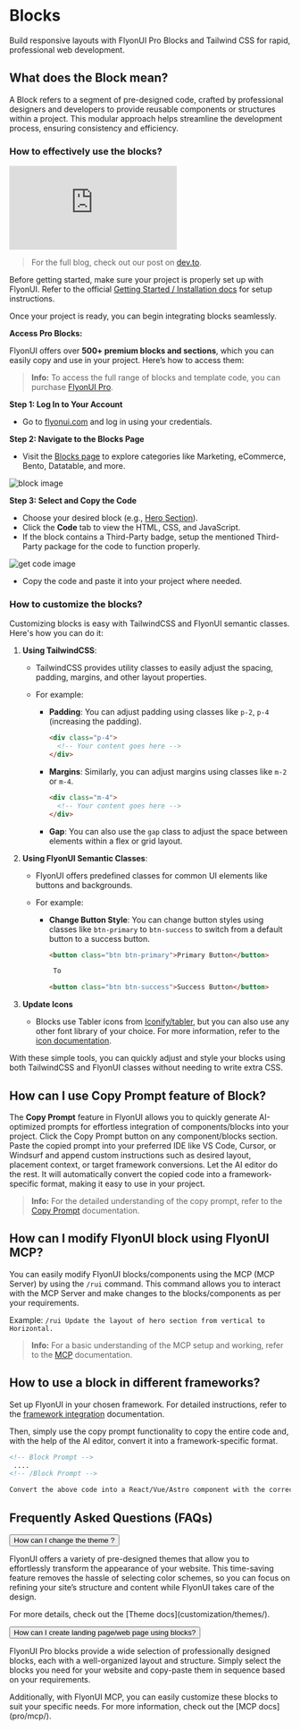 # Blocks

Build responsive layouts with FlyonUI Pro Blocks and Tailwind CSS for rapid, professional web development.

<!-------------------- What does the Block mean? -------------------->  

## What does the Block mean?

A Block refers to a segment of pre-designed code, crafted by professional designers and developers to provide reusable components or structures within a project. This modular approach helps streamline the development process, ensuring consistency and efficiency.

<!-- How to use the blocks? -->  

### How to effectively use the blocks?

<iframe class="size-full aspect-video rounded-3xl my-6" src="https://www.youtube.com/embed/kc34UU9Zvm8?si=6Gmut-RaPXpt9BeV" title="YouTube video player" frameborder="0" allow="accelerometer; autoplay; clipboard-write; encrypted-media; gyroscope; picture-in-picture; web-share" referrerpolicy="strict-origin-when-cross-origin" allowfullscreen></iframe>

> For the full blog, check out our post on [dev.to](https://dev.to/themeselection/how-to-use-flyonui-block-with-ai-tools-5b83).

Before getting started, make sure your project is properly set up with FlyonUI. Refer to the official <a class="link link-primary font-semibold"  href="https://flyonui.com/docs/getting-started/quick-start/">Getting Started / Installation docs</a> for setup instructions.

Once your project is ready, you can begin integrating blocks seamlessly.

**Access Pro Blocks:**

FlyonUI offers over **500+ premium blocks and sections**, which you can easily copy and use in your project. Here’s how to access them:

> **Info:** To access the full range of blocks and template code, you can purchase <a class="link link-primary" href="https://flyonui.com/pro#pricing">FlyonUI Pro</a>.

**Step 1: Log In to Your Account**
- Go to <a class="link link-primary" href="https://flyonui.com/">flyonui.com</a> and log in using your credentials.
  
**Step 2: Navigate to the Blocks Page**
- Visit the <a class="link link-primary" target="_blank" href="https://flyonui.com/blocks">Blocks page</a> to explore categories like Marketing, eCommerce, Bento, Datatable, and more.
    
<img src="https://cdn.flyonui.com/fy-assets/assets/images/block-image.webp" alt="block image" class="shadow-md rounded-md">  
        

**Step 3: Select and Copy the Code**
- Choose your desired block (e.g., <a class="link link-primary" target="_blank" href="https://flyonui.com/blocks/marketing-ui/hero-section">Hero Section</a>).
- Click the **Code** tab to view the HTML, CSS, and JavaScript.
- If the block contains a Third-Party badge, setup the mentioned Third-Party package for the code to function properly.
<img src="https://cdn.flyonui.com/fy-assets/assets/images/get-code.webp" alt="get code image" class="shadow-md rounded-md">  
        
- Copy the code and paste it into your project where needed.



<!-- How to modify the blocks? -->  

### How to customize the blocks?

Customizing blocks is easy with TailwindCSS and FlyonUI semantic classes. Here's how you can do it:

1. **Using TailwindCSS**:

   * TailwindCSS provides utility classes to easily adjust the spacing, padding, margins, and other layout properties.
   * For example:

     * **Padding**: You can adjust padding using classes like `p-2`, `p-4` (increasing the padding).

       ```html
       <div class="p-4">
         <!-- Your content goes here -->
       </div>
       ```
     * **Margins**: Similarly, you can adjust margins using classes like `m-2` or `m-4`.

       ```html
       <div class="m-4">
         <!-- Your content goes here -->
       </div>
       ```
     * **Gap**: You can also use the `gap` class to adjust the space between elements within a flex or grid layout.

2. **Using FlyonUI Semantic Classes**:

   * FlyonUI offers predefined classes for common UI elements like buttons and backgrounds.
   * For example:

     * **Change Button Style**: You can change button styles using classes like `btn-primary` to `btn-success` to switch from a default button to a success button.

       ```html
       <button class="btn btn-primary">Primary Button</button>

        To

       <button class="btn btn-success">Success Button</button>
       ```

3. **Update Icons**

   * Blocks use Tabler icons from <a class="link link-primary" target="_blank" href="https://icon-sets.iconify.design/tabler/">Iconify/tabler</a>, but you can also use any other font library of your choice. For more information, refer to the [icon documentation](customization/icons/). 


With these simple tools, you can quickly adjust and style your blocks using both TailwindCSS and FlyonUI classes without needing to write extra CSS.


<!-------------------- What is Copy Prompt? -------------------->  

## How can I use Copy Prompt feature of Block?
The **Copy Prompt** feature in FlyonUI allows you to quickly generate AI-optimized prompts for effortless integration of components/blocks into your project. Click the Copy Prompt button on any component/blocks section. Paste the copied prompt into your preferred IDE like VS Code, Cursor, or Windsurf and append custom instructions such as desired layout, placement context, or target framework conversions. Let the AI editor do the rest. It will automatically convert the copied code into a framework-specific format, making it easy to use in your project.

> **Info:** For the detailed understanding of the copy prompt, refer to the [Copy Prompt](ai-mcp-setup/copy-prompt/) documentation.

<!-------------------- How can I modify FlyonUI block using FlyonUI MCP? -------------------->
## How can I modify FlyonUI block using FlyonUI MCP?
You can easily modify FlyonUI blocks/components using the MCP (MCP Server) by using the `/rui` command. This command allows you to interact with the MCP Server and make changes to the blocks/components as per your requirements.

Example: `/rui Update the layout of hero section from vertical to Horizontal.`

> **Info:** For a basic understanding of the MCP setup and working, refer to the [MCP](pro/mcp/) documentation.

<!-------------------- How to use a block in different frameworks? -------------------->
## How to use a block in different frameworks?

Set up FlyonUI in your chosen framework. For detailed instructions, refer to the [framework integration](pro/mcp/) documentation.

Then, simply use the copy prompt functionality to copy the entire code and, with the help of the AI editor, convert it into a framework-specific format.

```html
<!-- Block Prompt -->
 ....
<!-- /Block Prompt -->

Convert the above code into a React/Vue/Astro component with the correct structure.
```



## Frequently Asked Questions (FAQs)


<div class="accordion divide-neutral/20 divide-y">
  <div class="accordion-item active" id="flyonui-theme">
    <button class="accordion-toggle inline-flex items-center gap-x-4 text-start" aria-controls="flyonui-theme-collapse" aria-expanded="true">
      <span class="icon-[tabler--chevron-right] accordion-item-active:rotate-90 size-5 shrink-0 transition-transform duration-300 rtl:rotate-180"></span>
      How can I change the theme ?
    </button>
    <div id="flyonui-theme-collapse" class="accordion-content w-full overflow-hidden transition-[height] duration-300" aria-labelledby="flyonui-theme" role="region">
      <div class="px-5 pb-4">
        <p class="text-base-content/80 font-normal">
     FlyonUI offers a variety of pre-designed themes that allow you to effortlessly transform the appearance of your website. This time-saving feature removes the hassle of selecting color schemes, so you can focus on refining your site’s structure and content while FlyonUI takes care of the design.
      </p>
      <p class="text-base-content/80 font-normal">
        For more details, check out the [Theme docs](customization/themes/).
      </p>
      </div>
    </div>
  </div>

  <div class="accordion-item" id="create-landing-page">
    <button class="accordion-toggle inline-flex items-center gap-x-4 text-start" aria-controls="create-landing-page-collapse" aria-expanded="false">
      <span class="icon-[tabler--chevron-right] accordion-item-active:rotate-90 size-5 shrink-0 transition-transform duration-300 rtl:rotate-180"></span>
     How can I create landing page/web page using blocks?
    </button>
    <div id="create-landing-page-collapse" class="accordion-content hidden w-full overflow-hidden transition-[height] duration-300" aria-labelledby="create-landing-page" role="region">
      <div class="px-5 pb-4">
        <p class="text-base-content/80 font-normal">
        FlyonUI Pro blocks provide a wide selection of professionally designed blocks, each with a well-organized layout and structure. Simply select the blocks you need for your website and copy-paste them in sequence based on your requirements.
      </p>
      <p class="text-base-content/80 font-normal">
        Additionally, with FlyonUI MCP, you can easily customize these blocks to suit your specific needs. For more information, check out the [MCP docs](pro/mcp/).
      </p>
      </div>
    </div>
  </div>
</div>
